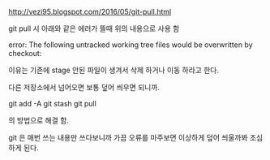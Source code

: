 http://vezi95.blogspot.com/2016/05/git-pull.html


git pull 시 아래와 같은 에러가 뜰때 위의 내용으로 사용 함

error: The following untracked working tree files would be overwritten by checkout:

이유는 기존에 stage 안된 파일이 생겨서 삭제 하거나 이동 하라고 한다.

다른 저장소에서 넘어오면 보통 덮어 씌우면 되니까. 

git add -A
git stash
git pull 

의 방법으로 해결 함.

 git 은 매번 쓰는 내용만 쓰다보니까 가끔 오류를 마주보면 이상하게 덮어 씌울까봐 조심하게 된다.